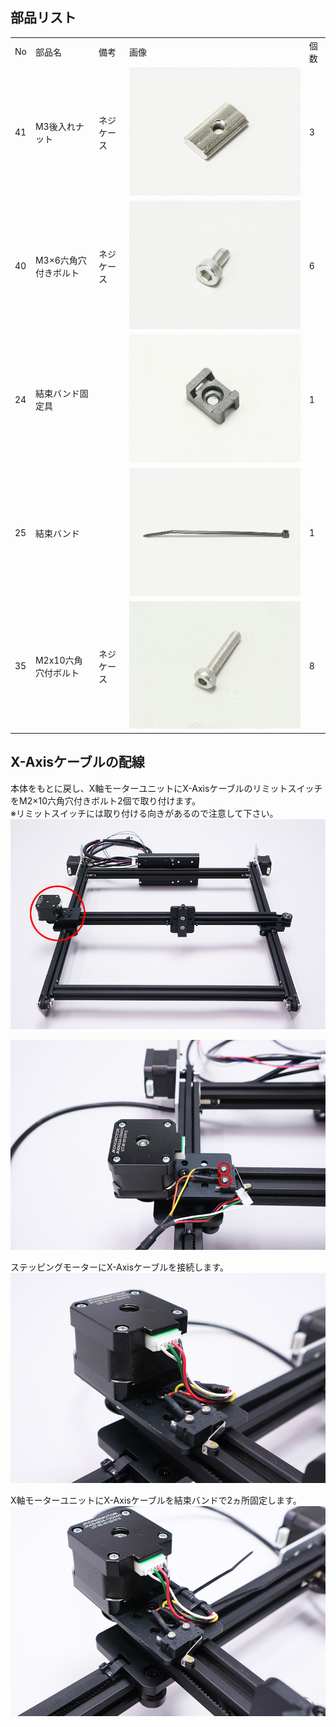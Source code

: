 ## 部品リスト
<table class="packing-list">
<tbody>
<tr>
<td>No</td>
<td>部品名</td>
<td>備考</td>
<td class="packing-img">画像</td>
<td>個数</td>
</tr>
<tr>
<td>41</td>
<td>M3後入れナット</td>
<td>ネジケース</td>
<td><img src="./images/07/p7-1.jpg" alt="M3後入れナット"></td>
<td>3</td>
</tr>
<tr>
<td>40</td>
<td>M3×6六角穴付きボルト</td>
<td>ネジケース</td>
<td><img src="./images/07/p7-2.jpg" alt="M3×6六角穴付きボルト"></td>
<td>6</td>
</tr>
<tr>
<td>24</td>
<td>結束バンド固定具</td>
<td></td>
<td><img src="./images/07/p7-3.jpg" alt="結束バンド固定具"></td>
<td>1</td>
</tr>
<tr>
<td>25</td>
<td>結束バンド</td>
<td></td>
<td><img src="./images/07/p7-4.jpg" alt="結束バンド"></td>
<td>1</td>
</tr>
<tr>
<td>35</td>
<td>M2x10六角穴付ボルト</td>
<td>ネジケース</td>
<td><img src="./images/07/p7-5.jpg" alt="M2x10六角穴付ボルト"></td>
<td>8</td>
</tr>
</tbody>
</table>

## X-Axisケーブルの配線
本体をもとに戻し、X軸モーターユニットにX-AxisケーブルのリミットスイッチをM2&times;10六角穴付きボルト2個で取り付けます。  
※リミットスイッチには取り付ける向きがあるので注意して下さい。
<img src="./images/07/mini-300mm_07_01.jpg">

<img src="./images/07/mini-300mm_07_02.jpg">

ステッピングモーターにX-Axisケーブルを接続します。
<img src="./images/07/mini-300mm_07_03.jpg">

X軸モーターユニットにX-Axisケーブルを結束バンドで2ヵ所固定します。
<img src="./images/07/mini-300mm_07_04.jpg">
